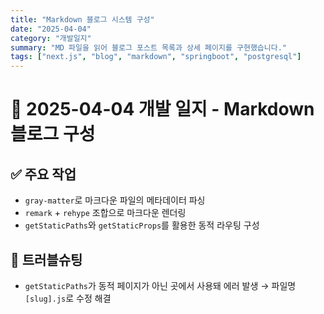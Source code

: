 ```yaml
---
title: "Markdown 블로그 시스템 구성"
date: "2025-04-04"
category: "개발일지"
summary: "MD 파일을 읽어 블로그 포스트 목록과 상세 페이지를 구현했습니다."
tags: ["next.js", "blog", "markdown", "springboot", "postgresql"]
---
```



# 📘 2025-04-04 개발 일지 - Markdown 블로그 구성

## ✅ 주요 작업

- `gray-matter`로 마크다운 파일의 메타데이터 파싱
- `remark` + `rehype` 조합으로 마크다운 렌더링
- `getStaticPaths`와 `getStaticProps`를 활용한 동적 라우팅 구성

## 📌 트러블슈팅

- `getStaticPaths`가 동적 페이지가 아닌 곳에서 사용돼 에러 발생 → 파일명 `[slug].js`로 수정 해결